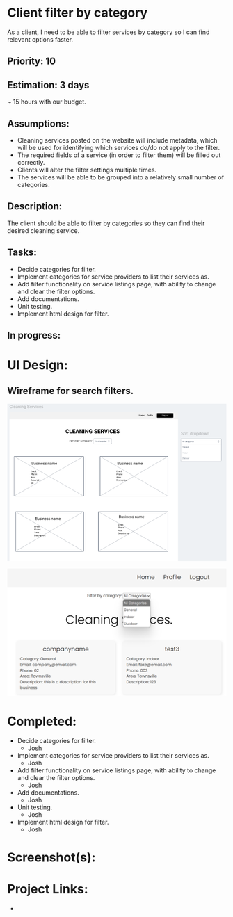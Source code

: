 # Client filter by category
As a client, I need to be able to filter services by category so I can find relevant options faster.

## Priority: 10

## Estimation: 3 days
~ 15 hours with our budget.

## Assumptions:
- Cleaning services posted on the website will include metadata, which will be used for identifying which services do/do not apply to the filter.
- The required fields of a service (in order to filter them) will be filled out correctly.
- Clients will alter the filter settings multiple times.
- The services will be able to be grouped into a relatively small number of categories.

## Description:
The client should be able to filter by categories so they can find their desired cleaning service.

## Tasks:
- Decide categories for filter.
- Implement categories for service providers to list their services as.
- Add filter functionality on service listings page, with ability to change and clear the filter options.
- Add documentations.
- Unit testing.
- Implement html design for filter.

## In progress:



# UI Design:
## Wireframe for search filters.
![Wireframe - Service Provider Registration](../screenshots/iteration2_wireframe_filter.png)

![Wireframe - Service Provider Registration](../screenshots/iteration2_filter.png)

# Completed:
- Decide categories for filter.
    - Josh
- Implement categories for service providers to list their services as.
    - Josh
- Add filter functionality on service listings page, with ability to change and clear the filter options.
    - Josh
- Add documentations.
    - Josh  
- Unit testing.
    - Josh
- Implement html design for filter.
    - Josh

# Screenshot(s):
## 


# Project Links:
- 
